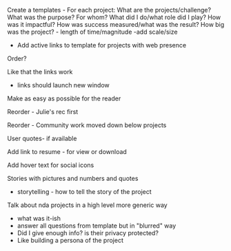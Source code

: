Create a templates -
For each project:
What are the projects/challenge?
What was the purpose?
For whom?
What did I do/what role did I play?
How was it impactful?
How was success measured/what was the result?
How big was the project? - length of time/magnitude -add scale/size
- Add active links to template for projects with web presence

Order?

Like that the links work
- links should launch new window

Make as easy as possible for the reader

Reorder - Julie's rec first

Reorder - Community work moved down below projects

User quotes- if available

Add link to resume - for view or download

Add hover text for social icons

Stories with pictures and numbers and quotes
- storytelling - how to tell the story of the project

Talk about nda projects in a high level more generic way
- what was it-ish
- answer all questions from template but in "blurred" way
- Did I give enough info? is their privacy protected?
- Like building a persona of the project
